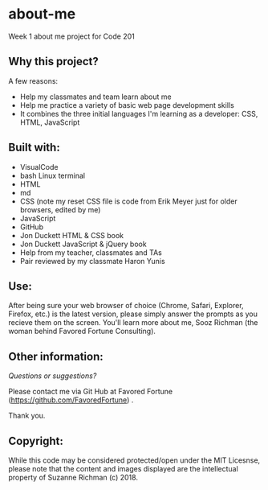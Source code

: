 # about-me
Week 1 about me project for Code 201

## Why this project?

A few reasons:
* Help my classmates and team learn about me
* Help me practice a variety of basic web page development skills
* It combines the three initial languages I'm learning as a developer: CSS, HTML, JavaScript

## Built with:

* VisualCode
* bash Linux terminal
* HTML
* md
* CSS (note my reset CSS file is code from Erik Meyer just for older browsers, edited by me)
* JavaScript
* GitHub
* Jon Duckett HTML & CSS book
* Jon Duckett JavaScript & jQuery book
* Help from my teacher, classmates and TAs
* Pair reviewed by my classmate Haron Yunis

## Use:

After being sure your web browser of choice (Chrome, Safari, Explorer, Firefox, etc.) is the latest version, please simply  answer the prompts as you recieve them on the screen. You'll learn more about me, Sooz Richman (the woman behind Favored Fortune Consulting).

## Other information:

*Questions or suggestions?* 

Please contact me via Git Hub at Favored Fortune (https://github.com/FavoredFortune) .

 Thank you.

## Copyright:

 While this code may be considered protected/open under the MIT Licesnse, please note that the content and images displayed are the intellectual property of Suzanne Richman (c) 2018.
 




